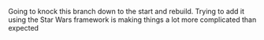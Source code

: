Going to knock this branch down to the start and rebuild. Trying to add it using the Star Wars framework is making things a lot more complicated than expected

